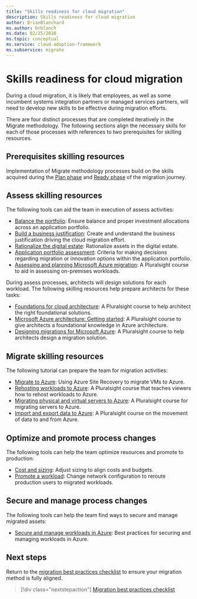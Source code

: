 ```yaml
---
title: "Skills readiness for cloud migration"
description: Skills readiness for cloud migration
author: BrianBlanchard
ms.author: brblanch
ms.date: 02/25/2020
ms.topic: conceptual
ms.service: cloud-adoption-framework
ms.subservice: migrate
---
```


<!-- cSpell:ignore Getting Started -->

# Skills readiness for cloud migration

During a cloud migration, it is likely that employees, as well as some incumbent systems integration partners or managed services partners, will need to develop new skills to be effective during migration efforts.

There are four distinct processes that are completed iteratively in the Migrate methodology. The following sections align the necessary skills for each of those processes with references to two prerequisites for skilling resources.

## Prerequisites skilling resources

Implementation of Migrate methodology processes build on the skills acquired during the [Plan phase](../strategy/suggested-skills.md) and [Ready phase](../organize/suggested-skills.md) of the migration journey.

## Assess skilling resources

The following tools can aid the team in execution of assess activities:

- [Balance the portfolio](../strategy/balance-the-portfolio.md): Ensure balance and proper investment allocations across an application portfolio.
- [Build a business justification](../strategy/cloud-migration-business-case.md): Create and understand the business justification driving the cloud migration effort.
- [Rationalize the digital estate](../digital-estate/rationalize.md): Rationalize assets in the digital estate.
- [Application portfolio assessment](https://docs.microsoft.com/learn/modules/app-and-infra-migration-and-modernization): Criteria for making decisions regarding migration or innovation options within the application portfolio.
- [Assessing and planning Microsoft Azure migration](https://www.pluralsight.com/courses/microsoft-azure-migration-assessing-planning): A Pluralsight course to aid in assessing on-premises workloads.

During assess processes, architects will design solutions for each workload. The following skilling resources help prepare architects for these tasks:

- [Foundations for cloud architecture](https://www.pluralsight.com/courses/cloud-architecture-foundations): A Pluralsight course to help architect the right foundational solutions.
- [Microsoft Azure architecture: Getting started](https://www.pluralsight.com/courses/azure-architecture-getting-started): A Pluralsight course to give architects a foundational knowledge in Azure architecture.
- [Designing migrations for Microsoft Azure](https://www.pluralsight.com/courses/microsoft-azure-migrations-designing): A Pluralsight course to help architects design a migration solution.

## Migrate skilling resources

The following tutorial can prepare the team for migration activities:

- [Migrate to Azure](https://docs.microsoft.com/azure/site-recovery/migrate-tutorial-on-premises-azure): Using Azure Site Recovery to migrate VMs to Azure.
- [Rehosting workloads to Azure](https://www.pluralsight.com/courses/microsoft-azure-workloads-rehosting): A Pluralsight course that teaches viewers how to rehost workloads to Azure.
- [Migrating physical and virtual servers to Azure](https://www.pluralsight.com/courses/microsoft-azure-migrating-physical-virtual-servers): A Pluralsight course for migrating servers to Azure.
- [Import and export data to Azure](https://www.pluralsight.com/courses/microsoft-azure-import-export-data): A Pluralsight course on the movement of data to and from Azure.

## Optimize and promote process changes

The following tools can help the team optimize resources and promote to production:

- [Cost and sizing](./azure-best-practices/migrate-best-practices-costs.md): Adjust sizing to align costs and budgets.
- [Promote a workload](./azure-best-practices/migrate-best-practices-networking.md): Change network configuration to reroute production users to migrated workloads.

## Secure and manage process changes

The following tools can help the team find ways to secure and manage migrated assets:

- [Secure and manage workloads in Azure](./azure-best-practices/migrate-best-practices-security-management.md): Best practices for securing and managing workloads in Azure.

## Next steps

Return to the [migration best practices checklist](./azure-best-practices/index.md) to ensure your migration method is fully aligned.

> [!div class="nextstepaction"]
> [Migration best practices checklist](./index.md)
